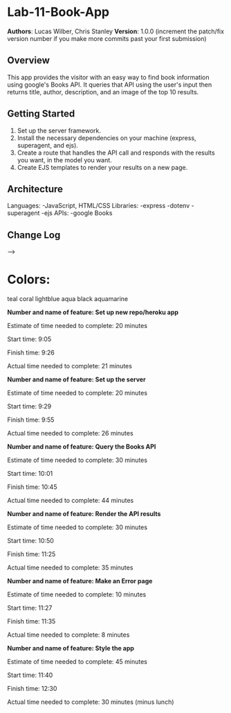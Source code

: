 # Lab-11-Book-App

**Authors**: Lucas Wilber, Chris Stanley
**Version**: 1.0.0 (increment the patch/fix version number if you make more commits past your first submission)

## Overview
<!-- Provide a high level overview of what this application is and why you are building it, beyond the fact that it's an assignment for a Code 301 class. (i.e. What's your problem domain?) -->
This app provides the visitor with an easy way to find book information using google's Books API. It queries that API using the user's input then returns title, author, description, and an image of the top 10 results.

## Getting Started
<!-- What are the steps that a user must take in order to build this app on their own machine and get it running? -->
1. Set up the server framework.
2. Install the necessary dependencies on your machine (express, superagent, and ejs).
3. Create a route that handles the API call and responds with the results you want, in the model you want.
4. Create EJS templates to render your results on a new page.

## Architecture
<!-- Provide a detailed description of the application design. What technologies (languages, libraries, etc) you're using, and any other relevant design information. -->
Languages:
-JavaScript, HTML/CSS
Libraries:
-express
-dotenv
-superagent
-ejs
APIs:
-google Books

## Change Log
<!-- Use this area to document the iterative changes made to your application as each feature is successfully implemented. Use time stamps. Here's an examples:

01-01-2001 4:59pm - Application now has a fully-functional express server, with GET and POST routes for the book resource.

## Credits and Collaborations
<!-- Give credit (and a link) to other people or resources that helped you build this application. -->
-->

# Colors:
teal
coral
lightblue
aqua
black
aquamarine

**Number and name of feature: Set up new repo/heroku app**

Estimate of time needed to complete: 20 minutes

Start time: 9:05

Finish time: 9:26

Actual time needed to complete: 21 minutes

**Number and name of feature: Set up the server**

Estimate of time needed to complete: 20 minutes

Start time: 9:29

Finish time: 9:55

Actual time needed to complete: 26 minutes

**Number and name of feature: Query the Books API**

Estimate of time needed to complete: 30 minutes

Start time: 10:01

Finish time: 10:45

Actual time needed to complete: 44 minutes

**Number and name of feature: Render the API results**

Estimate of time needed to complete: 30 minutes

Start time: 10:50

Finish time: 11:25

Actual time needed to complete: 35 minutes

**Number and name of feature: Make an Error page**

Estimate of time needed to complete: 10 minutes

Start time: 11:27

Finish time: 11:35

Actual time needed to complete: 8 minutes

**Number and name of feature: Style the app**

Estimate of time needed to complete: 45 minutes

Start time: 11:40

Finish time: 12:30

Actual time needed to complete: 30 minutes (minus lunch)